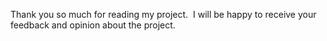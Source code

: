 Thank you so much for reading my project.  I will be happy to receive your feedback and opinion about the project. 
